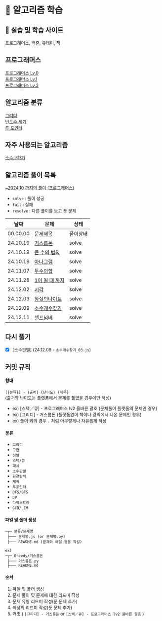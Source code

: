 # 📙 알고리즘 학습

## 🧩 실습 및 학습 사이트

프로그래머스, 백준, 유데미, 책

## 프로그래머스

[프로그래머스 Lv.0](./programmers-Lv.0/)  
[프로그래머스 Lv.1](./programmers-Lv.1/)  
[프로그래머스 Lv.2](./programmers-Lv.2/)

## 알고리즘 분류

[그리디](./Greedy/)  
[빈도수 세기](./빈도수세기/)  
[투 포인터](/Two-Pointers/)

## 자주 사용되는 알고리즘

[소수구하기](./자주사용되는알고리즘/소수구하기/)

## 알고리즘 풀이 목록

[~2024.10 까지의 풀이 (프로그래머스)](https://github.com/LeeJY97/programmers)

- `solve` : 풀이 성공
- `fail` : 실패
- `resolve` : 다른 풀이를 보고 푼 문제

| 날짜     | 문제                                              | 상태     |
| -------- | ------------------------------------------------- | -------- |
| 00.00.00 | [문제제목](/programmers-Lv.1)                     | 풀이상태 |
| 24.10.19 | [거스름돈](/Greedy/거스름돈/)                     | solve    |
| 24.10.19 | [큰 수의 법칙](Greedy/큰수의법칙/)                | solve    |
| 24.10.19 | [아나그램](/빈도수세기/아나그램/)                 | solve    |
| 24.11.07 | [두수의합](/Two-Pointers/두수의합/)               | solve    |
| 24.11.28 | [1이 될 떄 까지](/Greedy/1이될때까지/)            | solve    |
| 24.12.02 | [시각](/구현/시각/)                               | solve    |
| 24.12.03 | [왕실의나이트](/구현/왕실의나이트/)               | solve    |
| 24.12.09 | [소수개수찾기](/자주사용되는알고리즘/소수구하기/) | solve    |
| 24.12.11 | [셀프넘버](/구현/셀프넘버/)                       | solve    |

## 다시 풀기

- [x] [소수판별] (24.12.09 - `소수개수찾기_03.js`)

## 커밋 규칙

#### 형태

`[{분류}] - {출처} {난이도} {제목}`  
(출처와 난이도는 플랫폼에서 문제를 풀었을 경우에만 작성)

- ex) [스택／큐] - 프로그래머스 lv2 올바른 괄호 (문제풀이 플랫폼의 문제인 경우)
- ex) [그리디] - 거스름돈 (플랫폼없이 책이나 강의에서 나온 문제인 경우)
- ex) 풀이 외의 경우 `.` 처럼 아무렇게나 자유롭게 작성

#### 분류

- `그리디`
- `구현`
- `정렬`
- `스택/큐`
- `해시`
- `소수판별`
- `완전탐색`
- `재귀`
- `투포인터`
- `DFS/BFS`
- `DP`
- `다익스트라`
- `GCD/LCM`

#### 파일 및 폴더 생성

```
─┬─ 분류/문제명
 ├─── 문제명.js (or 문제명.py)
 ├─── README.md (문제와 해설 등을 작성)

ex)
─┬─ Greedy/거스름돈
 ├─── 거스름돈.py
 ├─── README.md
```

#### 순서

1. 파일 및 폴더 생성
2. 문제 풀이 및 문제에 대한 리드미 작성
3. 문제 유형 리드미 작성(푼 문제 추가)
4. 최상위 리드미 작성(푼 문제 추가)
5. 커밋 ( `[그리디] - 거스름돈` or `[스택／큐] - 프로그래머스 lv2 올바른 괄호` )

